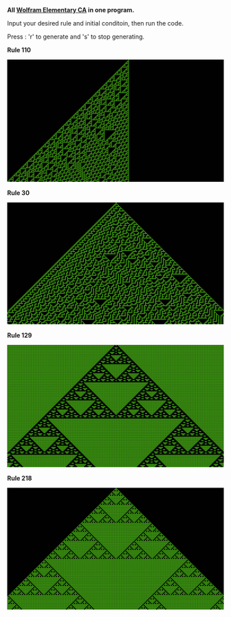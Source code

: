 **All [Wolfram Elementary CA](https://en.wikipedia.org/wiki/Elementary_cellular_automaton) in one program.**

Input your desired rule and initial conditoin, then run the code.

Press : 'r' to generate and 's' to stop generating.

**Rule 110**

![](rule110.png)

**Rule 30**

![](rule30.png)

**Rule 129**

![](rule129.png)

**Rule 218**

![](rule218.png)
